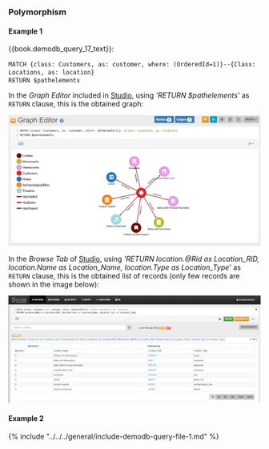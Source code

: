 
### Polymorphism 

#### Example 1

{{book.demodb_query_17_text}}:

<pre><code class="lang-sql">MATCH {class: Customers, as: customer, where: (OrderedId=1)}--{Class: Locations, as: location} 
RETURN $pathelements
</code></pre>

In the _Graph Editor_ included in [Studio](../studio/README.md), using _'RETURN $pathelements'_ as `RETURN` clause, this is the obtained graph:

![](../../../images/demo-dbs/social-travel-agency/query_17_graph.png)

In the _Browse Tab_ of [Studio](../studio/README.md), using _'RETURN location.@Rid as Location_RID, location.Name as Location_Name, location.Type as Location_Type'_ as `RETURN` clause, this is the obtained list of records (only few records are shown in the image below):

![](../../../images/demo-dbs/social-travel-agency/query_17_browse.png)


#### Example 2

{% include "../../../general/include-demodb-query-file-1.md" %}
